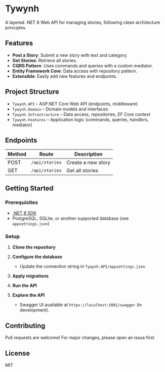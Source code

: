 # Tywynh

A layered .NET 8 Web API for managing stories, following clean architecture principles.

## Features

- **Post a Story**: Submit a new story with text and category.
- **Get Stories**: Retrieve all stories.
- **CQRS Pattern**: Uses commands and queries with a custom mediator.
- **Entity Framework Core**: Data access with repository pattern.
- **Extensible**: Easily add new features and endpoints.

## Project Structure

- `Tywynh.API` – ASP.NET Core Web API (endpoints, middleware)
- `Tywynh.Domain` – Domain models and interfaces
- `Tywynh.Infrastracture` – Data access, repositories, EF Core context
- `Tywynh.Features` – Application logic (commands, queries, handlers, mediator)

## Endpoints

| Method | Route           | Description         |
|--------|-----------------|---------------------|
| POST   | `/api/stories`  | Create a new story  |
| GET    | `/api/stories`  | Get all stories     |

## Getting Started

### Prerequisites

- [.NET 8 SDK](https://dotnet.microsoft.com/download)
- PostgreSQL, SQLite, or another supported database (see `appsettings.json`)

### Setup

1. **Clone the repository**


2. **Configure the database**
   - Update the connection string in `Tywynh.API/appsettings.json`.

3. **Apply migrations**


4. **Run the API**


5. **Explore the API**
   - Swagger UI available at `https://localhost:5001/swagger` (in development).

## Contributing

Pull requests are welcome! For major changes, please open an issue first.

## License

MIT
